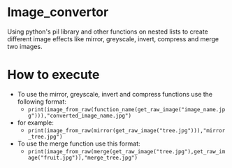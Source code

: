 # Image_convertor
 Using python's pil library and other functions on nested lists to create different image effects like mirror, greyscale, invert, compress and merge two images.

# How to execute

* To use the mirror, greyscale, invert and compress functions use the following format:   
    * `print(image_from_raw(function_name(get_raw_image("image_name.jpg"))),"converted_image_name.jpg")`   
* for example:   
    * `print(image_from_raw(mirror(get_raw_image("tree.jpg"))),"mirror_tree.jpg")`
* To use the merge function use this format:
   *  `print(image_from_raw(merge(get_raw_image("tree.jpg"),get_raw_image("fruit.jpg")),"merge_tree.jpg")`
